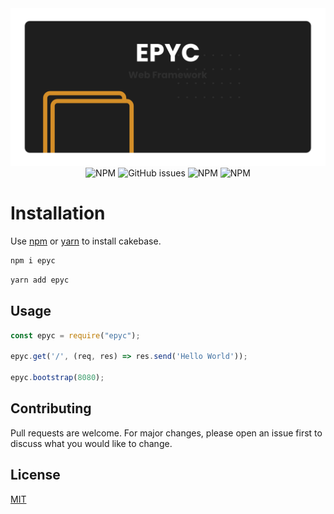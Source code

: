 <span style="display:block;text-align:center">
<img alt="epyc" src="https://raw.githubusercontent.com/erwinkulasic/epyc/master/assets/epyc-header.png" width="600px"/>
</span>
<span style="display:block;text-align:center">
<img alt="NPM" src="https://img.shields.io/npm/dm/epyc?color=%23D48E28&logo=npm&style=flat-square">
<img alt="GitHub issues" src="https://img.shields.io/github/issues/erwinkulasic/epyc?color=D48E28&logo=github&style=flat-square">
<img alt="NPM" src="https://img.shields.io/npm/l/epyc?color=D48E28&style=flat-square">
<img alt="NPM" src="https://img.shields.io/npm/l/epyc?color=D48E28&style=flat-square">
</span>

# Installation

Use [npm](https://www.npmjs.com/) or [yarn](https://classic.yarnpkg.com/en/) to install cakebase.

```bash
npm i epyc
```

```bash
yarn add epyc
```

## Usage

```javascript
const epyc = require("epyc");

epyc.get('/', (req, res) => res.send('Hello World'));

epyc.bootstrap(8080);

```

## Contributing
Pull requests are welcome. For major changes, please open an issue first to discuss what you would like to change.


## License
[MIT](https://github.com/erwinkulasic/epyc/blob/master/LICENSE)